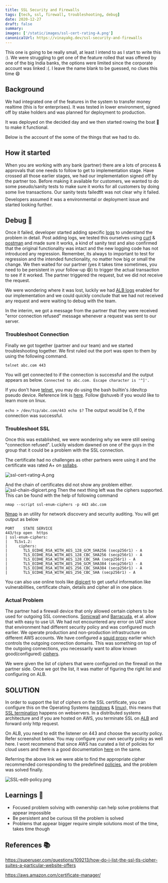 ```yaml
---
title: SSL Security and Firewalls
tags: [tech, ssl, firewall, troubleshooting, debug]
date: 2020-12-27
draft: false
summary:
images: ['/static/images/ssl-cert-rating-A.png']
canonicalUrl: https://vinayakg.dev/ssl-security-and-firewalls
---
```


This one is going to be really small, at least I intend to as I start to write this :). We were struggling to get one of the feature rolled that was offered by one of the big India banks, the options were limited since the corporate account was linked :(. I leave the name blank to be guessed, no clues this time 😄

## Background

We had integrated one of the features in the system to transfer money realtime (this is for enterprises). It was tested in lower environment, signed off by stake holders and was planned for deployment to production.

It was deployed on the decided day and we then started rowing the boat 🚣 to make it functional.

Below is the account of the some of the things that we had to do.

## How it started

When you are working with any bank (partner) there are a lots of process & approvals that one needs to follow to get to implementation stage. Have crossed all those earlier stages, we had our implementation signed off by the partner too. Before making it available for customers, we wanted to do some pseudo/sanity tests to make sure it works for all customers by doing some live transactions. Our sanity tests failed❗It was not clear why it failed. Developers assumed it was a environmental or deployment issue and started looking further.

## Debug 🐛

Once it failed, developer started adding specific [logs](https://www.xplg.com/application-logs-what-how) to understand the problem in detail. Post adding logs, we tested this ourselves using [curl](https://curl.se/) & [postman](https://www.postman.com/downloads/) and made sure it works, a kind of sanity test and also confirmed that the original functionality was intact and the new logging code has not introduced any regression. Remember, its always to important to test for regression and the intended functionality, no matter how big or small the change. We then waited for our partner (yes it takes time sometimes, you need to be persistent in your follow-up 😄) to trigger the actual transaction to see if it worked. The partner triggered the request, but we did not receive the request.

We were wondering where it was lost, luckily we had [ALB logs](https://docs.aws.amazon.com/elasticloadbalancing/latest/application/load-balancer-access-logs.html) enabled for our implementation and we could quickly conclude that we had not received any request and were waiting to debug with the team.

In the interim, we got a message from the partner that they were received "error connection refused" message whenever a request was sent to our server.

### Troubleshoot Connection

Finally we got together (partner and our team) and we started troubleshooting together. We first ruled out the port was open to them by using the following command.

    telnet abc.com 443

You will get connected to if the connection is successful and the output appears as below.
`Connected to abc.com. Escape character is '^]'.`

If you don't have [telnet](https://en.wikipedia.org/wiki/Telnet), you may do using the bash builtin's /dev/tcp pseudo device. Reference link is [here](https://twitter.com/shuveb/status/1270780153430306816?s=21). Follow @shuveb if you would like to learn more on linux.

`echo > /dev/tcp/abc.com/443 echo $?`
The output would be 0, if the connection was successful.

### Troubleshoot SSL

Once this was established, we were wondering why we were still seeing "connection refused". Luckily wisdom dawned on one of the guys in the group that it could be a problem with the SSL connection.

The certificate had no challenges as other partners were using it and the certificate was rated A+ on [ssllabs](https://www.ssllabs.com/ssltest/).

![ssl-cert-rating-A.png](../static/images/ssl-cert-rating-A.png)

And the chain of certificates did not show any problem either.
![ssl-chain-digicert.png](../static/images/ssl-chain-digicert.png)
Then the next thing left was the ciphers supported.
This can be found with the help of following command

    nmap --script ssl-enum-ciphers -p 443 abc.com

[Nmap](https://nmap.org/) is an utility for network discovery and security auditing.
You will get output as below

```
PORT    STATE SERVICE
443/tcp open  https
| ssl-enum-ciphers:
|   TLSv1.2:
|     ciphers:
|       TLS_ECDHE_RSA_WITH_AES_128_GCM_SHA256 (secp256r1) - A
|       TLS_ECDHE_RSA_WITH_AES_128_CBC_SHA256 (secp256r1) - A
|       TLS_ECDHE_RSA_WITH_AES_128_CBC_SHA (secp256r1) - A
|       TLS_ECDHE_RSA_WITH_AES_256_GCM_SHA384 (secp256r1) - A
|       TLS_ECDHE_RSA_WITH_AES_256_CBC_SHA384 (secp256r1) - A
|       TLS_ECDHE_RSA_WITH_AES_256_CBC_SHA (secp256r1) - A
```

You can also use online tools like [digicert](https://ssltools.digicert.com/checker/views/checkInstallation.jsp) to get useful information like vulnerabilities, certificate chain, details and cipher all in one place.

### Actual Problem

The partner had a firewall device that only allowed certain ciphers to be used for outgoing SSL connections. [Sonicwall](https://www.sonicwall.com/support/knowledge-base/how-to-allow-or-block-tls-and-ssh-ciphers-using-the-cipher-control-feature/200501095717220/) and [Barracuda](https://campus.barracuda.com/product/cloudgenfirewall/doc/79463049/ssl-inspection-in-the-firewall/), et al. allow that with easy to use UI. We had not encountered any error on UAT since that environment had different security policy and was configured much earlier. We operate production and non-production infrastructure on different AWS accounts. We have configured a [squid proxy](http://www.squid-cache.org/) earlier which controls the outgoing connection domains. This was something on top of the outgoing connections, you necessarily want to allow known good(configured) [ciphers](https://en.wikipedia.org/wiki/Cipher#).

We were given the list of ciphers that were configured on the firewall on the partner side. Once we got the list, it was matter of figuring the right list and configuring on ALB.

## SOLUTION

In order to support the list of ciphers on the SSL certificate, you can configure this on the Operating Systems ([windows](https://access.redhat.com/documentation/en-us/red_hat_enterprise_linux/7/html/security_guide/sec-hardening_tls_configuration) & [linux](https://access.redhat.com/documentation/en-us/red_hat_enterprise_linux/7/html/security_guide/sec-hardening_tls_configuration)), this means that [SSL termination](https://en.wikipedia.org/wiki/TLS_termination_proxy) happens on webservers. In a distributed systems architecture and if you are hosted on AWS, you terminate SSL on [ALB](https://docs.aws.amazon.com/elasticloadbalancing/latest/application/introduction.html) and forward only http request.

On ALB, you need to edit the listener on 443 and choose the security policy. Refer screenshot below. You may configure your own security policy as well here. I wont recommend that since AWS has curated a list of policies for cloud users and there is a good documentation [here](https://docs.aws.amazon.com/elasticloadbalancing/latest/application/create-https-listener.html) on the same.

Referring the above link we were able to find the appropriate cipher recommended corresponding to the predefined [policies](https://docs.aws.amazon.com/elasticloadbalancing/latest/application/create-https-listener.html#describe-ssl-policies), and the problem was solved finally.

![SSL-edit-policy.png](../static/images/SSL-edit-policy.png)

## Learnings 📖

- Focused problem solving with ownership can help solve problems that appear impossible
- Be persistent and be curious till the problem is solved
- Problems that appear bigger require simple solutions most of the time, takes time though

## References 📚

https://superuser.com/questions/109213/how-do-i-list-the-ssl-tls-cipher-suites-a-particular-website-offers

https://aws.amazon.com/certificate-manager/
